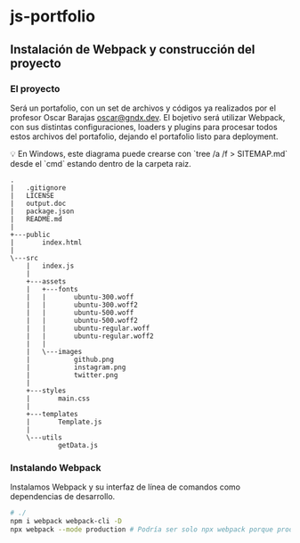 # js-portfolio

## Instalación de Webpack y construcción del proyecto

### El proyecto

Será un portafolio, con un set de archivos y códigos ya realizados por el profesor Oscar Barajas <oscar@gndx.dev>. El bojetivo será utilizar Webpack, con sus distintas configuraciones, loaders y plugins para procesar todos estos archivos del portafolio, dejando el portafolio listo para deployment.

<aside>
💡 En Windows, este diagrama puede crearse con `tree /a /f > SITEMAP.md` desde el `cmd` estando dentro de la carpeta raiz.

</aside>

```
.
|   .gitignore
|   LICENSE
|   output.doc
|   package.json
|   README.md
|   
+---public
|       index.html
|       
\---src
    |   index.js
    |   
    +---assets
    |   +---fonts
    |   |       ubuntu-300.woff
    |   |       ubuntu-300.woff2
    |   |       ubuntu-500.woff
    |   |       ubuntu-500.woff2
    |   |       ubuntu-regular.woff
    |   |       ubuntu-regular.woff2
    |   |       
    |   \---images
    |           github.png
    |           instagram.png
    |           twitter.png
    |           
    +---styles
    |       main.css
    |       
    +---templates
    |       Template.js
    |       
    \---utils
            getData.js
```

### Instalando Webpack

Instalamos Webpack y su interfaz de línea de comandos como dependencias de desarrollo.

```bash
# ./
npm i webpack webpack-cli -D
npx webpack --mode production # Podría ser solo npx webpack porque production es el modo por defecto
```